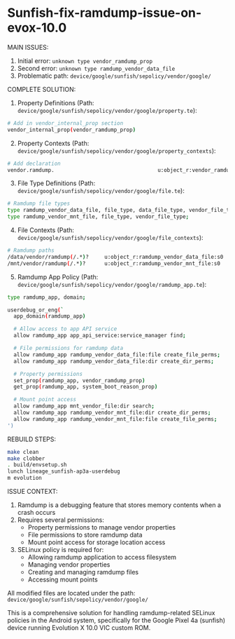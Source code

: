 # Sunfish-fix-ramdump-issue-on-evox-10.0

MAIN ISSUES:
1. Initial error: `unknown type vendor_ramdump_prop`
2. Second error: `unknown type ramdump_vendor_data_file`
3. Problematic path: `device/google/sunfish/sepolicy/vendor/google/`

COMPLETE SOLUTION:

1. Property Definitions (Path: `device/google/sunfish/sepolicy/vendor/google/property.te`):
```bash
# Add in vendor_internal_prop section
vendor_internal_prop(vendor_ramdump_prop)
```

2. Property Contexts (Path: `device/google/sunfish/sepolicy/vendor/google/property_contexts`):
```bash
# Add declaration
vendor.ramdump.                                 u:object_r:vendor_ramdump_prop:s0
```

3. File Type Definitions (Path: `device/google/sunfish/sepolicy/vendor/google/file.te`):
```bash
# Ramdump file types
type ramdump_vendor_data_file, file_type, data_file_type, vendor_file_type;
type ramdump_vendor_mnt_file, file_type, vendor_file_type;
```

4. File Contexts (Path: `device/google/sunfish/sepolicy/vendor/google/file_contexts`):
```bash
# Ramdump paths
/data/vendor/ramdump(/.*)?     u:object_r:ramdump_vendor_data_file:s0
/mnt/vendor/ramdump(/.*)?      u:object_r:ramdump_vendor_mnt_file:s0
```

5. Ramdump App Policy (Path: `device/google/sunfish/sepolicy/vendor/google/ramdump_app.te`):
```bash
type ramdump_app, domain;

userdebug_or_eng(`
  app_domain(ramdump_app)

  # Allow access to app API service
  allow ramdump_app app_api_service:service_manager find;

  # File permissions for ramdump data
  allow ramdump_app ramdump_vendor_data_file:file create_file_perms;
  allow ramdump_app ramdump_vendor_data_file:dir create_dir_perms;

  # Property permissions
  set_prop(ramdump_app, vendor_ramdump_prop)
  get_prop(ramdump_app, system_boot_reason_prop)

  # Mount point access
  allow ramdump_app mnt_vendor_file:dir search;
  allow ramdump_app ramdump_vendor_mnt_file:dir create_dir_perms;
  allow ramdump_app ramdump_vendor_mnt_file:file create_file_perms;
')
```

REBUILD STEPS:
```bash
make clean
make clobber
. build/envsetup.sh
lunch lineage_sunfish-ap3a-userdebug
m evolution
```

ISSUE CONTEXT:
1. Ramdump is a debugging feature that stores memory contents when a crash occurs
2. Requires several permissions:
   - Property permissions to manage vendor properties
   - File permissions to store ramdump data
   - Mount point access for storage location access
3. SELinux policy is required for:
   - Allowing ramdump application to access filesystem
   - Managing vendor properties
   - Creating and managing ramdump files
   - Accessing mount points

All modified files are located under the path:
`device/google/sunfish/sepolicy/vendor/google/`

This is a comprehensive solution for handling ramdump-related SELinux policies in the Android system, specifically for the Google Pixel 4a (sunfish) device running Evolution X 10.0 VIC custom ROM.
